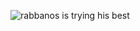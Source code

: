 ![rabbanos is trying his best](https://cdn-media-1.freecodecamp.org/images/1*PZeMnEMggf7b1x3HjQTLVA.png)
